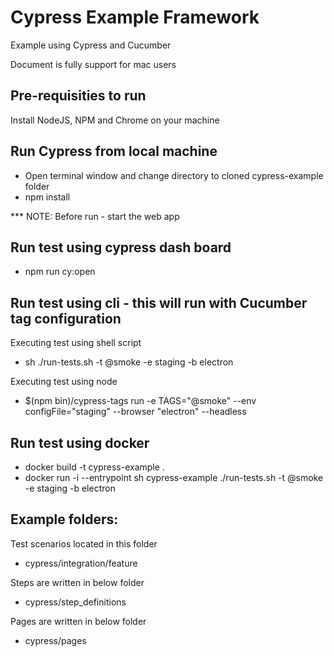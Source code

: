 # Cypress Example Framework
Example using Cypress and Cucumber

Document is fully support for mac users

## Pre-requisities to run 
Install NodeJS, NPM and Chrome on your machine


## Run Cypress from local machine
- Open terminal window and change directory to cloned cypress-example folder
- npm install


*** NOTE: Before run - start the web app
## Run test using cypress dash board

- npm run cy:open


## Run test using cli - this will run with Cucumber tag configuration

Executing test using shell script
- sh ./run-tests.sh -t @smoke -e staging -b electron

Executing test using node
- $(npm bin)/cypress-tags run -e TAGS="@smoke" --env configFile="staging" --browser "electron" --headless

## Run test using docker 

- docker build -t cypress-example .
- docker run -i --entrypoint sh cypress-example ./run-tests.sh -t @smoke -e staging -b electron

## Example folders:

Test scenarios located in this folder
- cypress/integration/feature

Steps are written in below folder  
- cypress/step_definitions

Pages are written in below folder  
- cypress/pages







